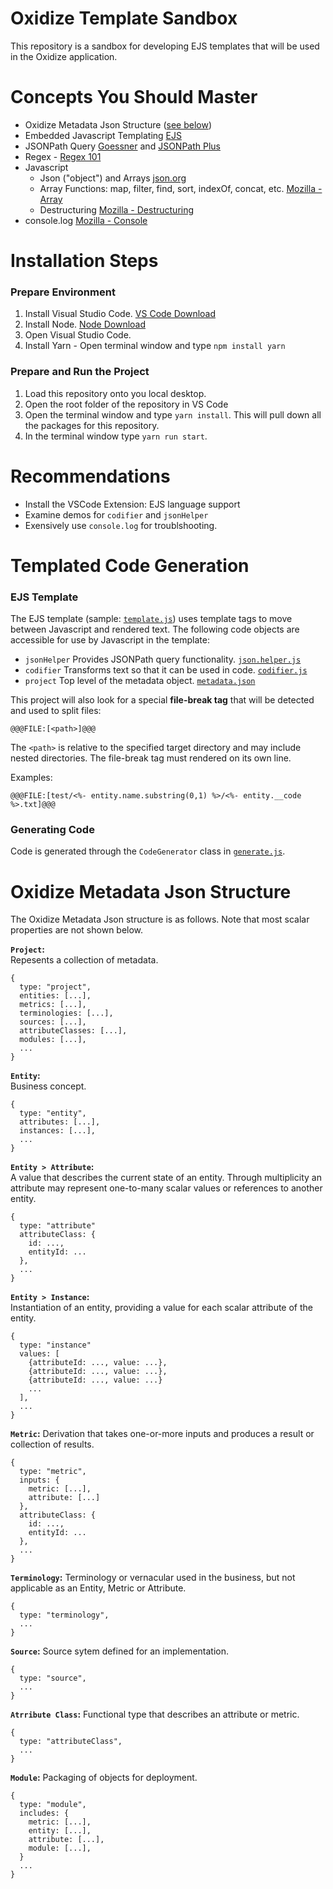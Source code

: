 # Oxidize Template Sandbox

This repository is a sandbox for developing EJS templates that will be used in the Oxidize application.

# Concepts You Should Master

- Oxidize Metadata Json Structure ([see below](https://github.com/centricconsulting/oxidize-template-sandbox#oxidize-metadata-json-structure))
- Embedded Javascript Templating [EJS](https://ejs.co/)
- JSONPath Query [Goessner](https://goessner.net/articles/JsonPath/) and [JSONPath Plus](https://github.com/s3u/JSONPath)
- Regex - [Regex 101](https://regex101.com/)
- Javascript
  - Json ("object") and Arrays [json.org](https://www.json.org/json-en.html)
  - Array Functions: map, filter, find, sort, indexOf, concat, etc. [Mozilla - Array](https://developer.mozilla.org/en-US/docs/Web/JavaScript/Reference/Global_Objects/Array)
  - Destructuring [Mozilla - Destructuring](https://developer.mozilla.org/en-US/docs/Web/JavaScript/Reference/Operators/Destructuring_assignment)
- console.log [Mozilla - Console](https://developer.mozilla.org/en-US/docs/Web/API/Console/log)

# Installation Steps

### **Prepare Environment**

1. Install Visual Studio Code. [VS Code Download](https://code.visualstudio.com/download)
2. Install Node. [Node Download](https://nodejs.org/en/download/)
3. Open Visual Studio Code.
4. Install Yarn - Open terminal window and type `npm install yarn`

### **Prepare and Run the Project**

1. Load this repository onto you local desktop.
2. Open the root folder of the repository in VS Code
3. Open the terminal window and type `yarn install`. This will pull down all the packages for this repository.
4. In the terminal window type `yarn run start`.

# Recommendations

- Install the VSCode Extension: EJS language support
- Examine demos for `codifier` and `jsonHelper`
- Exensively use `console.log` for troublshooting.

# Templated Code Generation

### **EJS Template**

The EJS template (sample: [`template.js`](input/template.ejs)) uses template tags to move between Javascript and rendered text. The following code objects are accessible for use by Javascript in the template:

- `jsonHelper` Provides JSONPath query functionality. [`json.helper.js`](src/core/json.helper.js)
- `codifier` Transforms text so that it can be used in code. [`codifier.js`](src/core/codifier.js)
- `project` Top level of the metadata object. [`metadata.json`](input/metadata.json)

This project will also look for a special **file-break tag** that will be detected and used to split files:
```
@@@FILE:[<path>]@@@
```
The `<path>` is relative to the specified target directory and may include nested directories. The file-break tag must rendered on its own line.  
  
Examples:
```
@@@FILE:[test/<%- entity.name.substring(0,1) %>/<%- entity.__code %>.txt]@@@
```


### **Generating Code**

Code is generated through the `CodeGenerator` class in [`generate.js`](src/generator.js).

# Oxidize Metadata Json Structure

The Oxidize Metadata Json structure is as follows. Note that most scalar properties are not shown below.

**`Project`:**  
Repesents a collection of metadata.

```
{
  type: "project",
  entities: [...],
  metrics: [...],
  terminologies: [...],
  sources: [...],
  attributeClasses: [...],
  modules: [...],
  ...
}
```

**`Entity`:**  
Business concept.

```
{
  type: "entity",
  attributes: [...],
  instances: [...],
  ...
}
```

**`Entity > Attribute`:**  
A value that describes the current state of an entity. Through multiplicity an attribute may represent one-to-many scalar values or references to another entity.

```
{
  type: "attribute"
  attributeClass: {
    id: ...,
    entityId: ...
  },
  ...
}
```

**`Entity > Instance`:**  
Instantiation of an entity, providing a value for each scalar attribute of the entity.

```
{
  type: "instance"
  values: [
    {attributeId: ..., value: ...},
    {attributeId: ..., value: ...},
    {attributeId: ..., value: ...}
    ...
  ],
  ...
}
```

**`Metric`:**
Derivation that takes one-or-more inputs and produces a result or collection of results.

```
{
  type: "metric",
  inputs: {
    metric: [...],
    attribute: [...]
  },
  attributeClass: {
    id: ...,
    entityId: ...
  },
  ...
}
```

**`Terminology`:**
Terminology or vernacular used in the business, but not applicable as an Entity, Metric or Attribute.

```
{
  type: "terminology",
  ...
}
```

**`Source`:**
Source sytem defined for an implementation.

```
{
  type: "source",
  ...
}
```

**`Atrribute Class`:**
Functional type that describes an attribute or metric.

```
{
  type: "attributeClass",
  ...
}
```

**`Module`:**
Packaging of objects for deployment.

```
{
  type: "module",
  includes: {
    metric: [...],
    entity: [...],
    attribute: [...],
    module: [...],
  }
  ...
}
```
